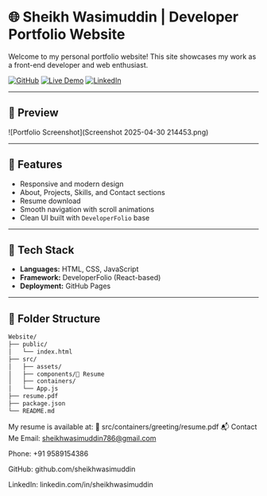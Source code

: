 # 🌐 Sheikh Wasimuddin | Developer Portfolio Website

Welcome to my personal portfolio website! This site showcases my work as a front-end developer and web enthusiast.

[![GitHub](https://img.shields.io/badge/GitHub-sheikhwasimuddin-181717?style=flat&logo=github)](https://github.com/sheikhwasimuddin)
[![Live Demo](https://img.shields.io/badge/Live-Demo-green?style=flat&logo=vercel)](https://sheikhwasimuddin.github.io/Website/)
[![LinkedIn](https://img.shields.io/badge/LinkedIn-sheikhwasimuddin-blue?style=flat&logo=linkedin)](https://www.linkedin.com/in/sheikhwasimuddin)

---

## 📸 Preview

![Portfolio Screenshot](Screenshot 2025-04-30 214453.png)

---

## 🚀 Features

- Responsive and modern design
- About, Projects, Skills, and Contact sections
- Resume download
- Smooth navigation with scroll animations
- Clean UI built with `DeveloperFolio` base

---

## 🧰 Tech Stack

- **Languages:** HTML, CSS, JavaScript
- **Framework:** DeveloperFolio (React-based)
- **Deployment:** GitHub Pages

---

## 📁 Folder Structure

```bash
Website/
├── public/
│   └── index.html
├── src/
│   ├── assets/
│   ├── components/📄 Resume
│   ├── containers/
│   └── App.js
├── resume.pdf
├── package.json
└── README.md

```
My resume is available at:
📁 src/containers/greeting/resume.pdf
📬 Contact Me
Email: sheikhwasimuddin786@gmail.com

Phone: +91 9589154386

GitHub: github.com/sheikhwasimuddin

LinkedIn: linkedin.com/in/sheikhwasimuddin

